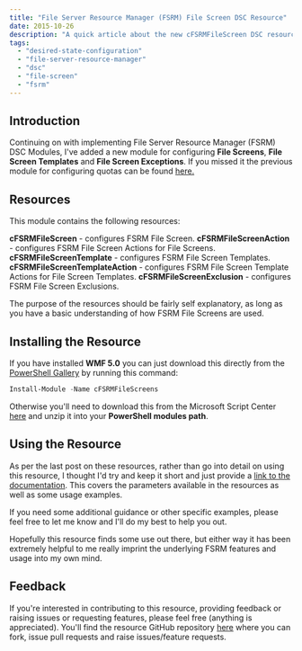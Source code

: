 ```yaml
---
title: "File Server Resource Manager (FSRM) File Screen DSC Resource"
date: 2015-10-26
description: "A quick article about the new cFSRMFileScreen DSC resource for configuring File Screens, File Screen Templates and File Screen Exceptions."
tags: 
  - "desired-state-configuration"
  - "file-server-resource-manager"
  - "dsc"
  - "file-screen"
  - "fsrm"
---
```


## Introduction

Continuing on with implementing File Server Resource Manager (FSRM) DSC Modules, I've added a new module for configuring **File Screens**, **File Screen Templates** and **File Screen Exceptions**. If you missed it the previous module for configuring quotas can be found [here.](https://dscottraynsford.wordpress.com/2015/10/23/file-server-resource-manager-fsrm-quotas-dsc-resource/)

## Resources

This module contains the following resources:

**cFSRMFileScreen** - configures FSRM File Screen. **cFSRMFileScreenAction** - configures FSRM File Screen Actions for File Screens. **cFSRMFileScreenTemplate** - configures FSRM File Screen Templates. **cFSRMFileScreenTemplateAction** - configures FSRM File Screen Template Actions for File Screen Templates. **cFSRMFileScreenExclusion** \- configures FSRM File Screen Exclusions.

The purpose of the resources should be fairly self explanatory, as long as you have a basic understanding of how FSRM File Screens are used.

## Installing the Resource

If you have installed **WMF 5.0** you can just download this directly from the [PowerShell Gallery](https://www.powershellgallery.com/) by running this command:

```powershell
Install-Module -Name cFSRMFileScreens
```

Otherwise you'll need to download this from the Microsoft Script Center [here](https://gallery.technet.microsoft.com/scriptcenter/cFSRMFileScreens-DSC-402a7f85) and unzip it into your **PowerShell modules path**.

## Using the Resource

As per the last post on these resources, rather than go into detail on using this resource, I thought I'd try and keep it short and just provide a [link to the documentation](https://github.com/PlagueHO/cFSRMFileScreens). This covers the parameters available in the resources as well as some usage examples.

If you need some additional guidance or other specific examples, please feel free to let me know and I'll do my best to help you out.

Hopefully this resource finds some use out there, but either way it has been extremely helpful to me really imprint the underlying FSRM features and usage into my own mind.

## Feedback

If you're interested in contributing to this resource, providing feedback or raising issues or requesting features, please feel free (anything is appreciated). You'll find the resource GitHub repository [here](https://github.com/PlagueHO/cFSRMFileScreens) where you can fork, issue pull requests and raise issues/feature requests.
